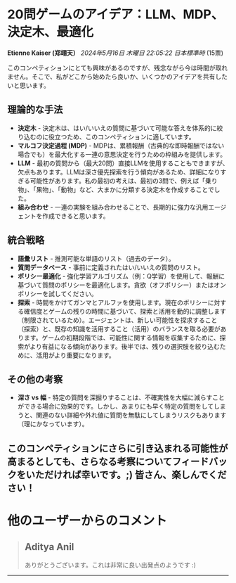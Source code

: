 # 20問ゲームのアイデア：LLM、MDP、決定木、最適化

**Etienne Kaiser (郑翊天）** *2024年5月16日 木曜日 22:05:22 日本標準時* (15票)

このコンペティションにとても興味があるのですが、残念ながら今は時間が取れません。そこで、私がどこから始めたら良いか、いくつかのアイデアを共有したいと思います。

## 理論的な手法

- **決定木** - 決定木は、はい/いいえの質問に基づいて可能な答えを体系的に絞り込むのに役立つため、このコンペティションに適しています。
- **マルコフ決定過程 (MDP)** - MDPは、累積報酬（古典的な即時報酬ではない場合でも）を最大化する一連の意思決定を行うための枠組みを提供します。
- **LLM** - 最初の質問から（最大20問）直接LLMを使用することもできますが、欠点もあります。LLMは深さ優先探索を行う傾向があるため、詳細になりすぎる可能性があります。私の最初の考えは、最初の3問で、例えば「乗り物」、「果物」、「動物」など、大まかに分類する決定木を作成することでした。
- **組み合わせ** - 一連の実験を組み合わせることで、長期的に強力な汎用エージェントを作成できると思います。

## 統合戦略

- **語彙リスト** - 推測可能な単語のリスト（過去のデータ）。
- **質問データベース** - 事前に定義されたはい/いいえの質問のリスト。
- **ポリシー最適化** - 強化学習アルゴリズム（例：Q学習）を使用して、報酬に基づいて質問のポリシーを最適化します。貪欲（オフポリシー）またはオンポリシーを試してください。
- **探索** - 時間をかけてガンマとアルファを使用します。現在のポリシーに対する確信度とゲームの残りの時間に基づいて、探索と活用を動的に調整します（制限されているため）。エージェントは、新しい可能性を探求すること（探索）と、既存の知識を活用すること（活用）のバランスを取る必要があります。ゲームの初期段階では、可能性に関する情報を収集するために、探索がより有益になる傾向があります。後半では、残りの選択肢を絞り込むために、活用がより重要になります。

## その他の考察

- **深さ vs 幅** - 特定の質問を深掘りすることは、不確実性を大幅に減らすことができる場合に効果的です。しかし、あまりにも早く特定の質問をしてしまうと、関連のない詳細や外れ値に質問を無駄にしてしまうリスクもあります（理にかなっています）。

このコンペティションにさらに引き込まれる可能性が高まるとしても、さらなる考察についてフィードバックをいただければ幸いです。;) 
皆さん、楽しんでください！
---
 # 他のユーザーからのコメント
> ## Aditya Anil
> 
> ありがとうございます。これは非常に良い出発点のようです :) 
> 
> 
> 
---

